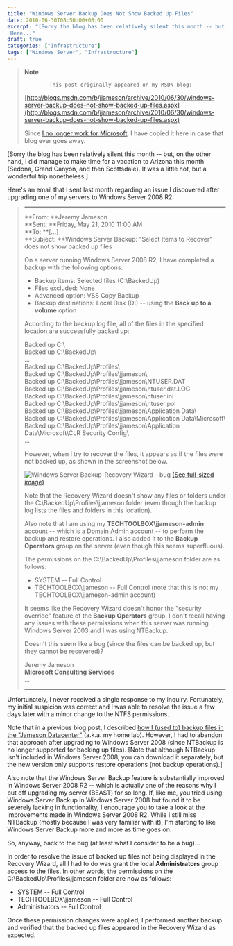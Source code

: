 ```yaml
---
title: "Windows Server Backup Does Not Show Backed Up Files"
date: 2010-06-30T08:50:00+08:00
excerpt: "[Sorry the blog has been relatively silent this month -- but, on the other hand, I did manage to make time for a vacation to Arizona this month (Sedona, Grand Canyon, and then Scottsdale). It was a little hot, but a wonderful trip nonetheless.] 
 Here..."
draft: true
categories: ["Infrastructure"]
tags: ["Windows Server", "Infrastructure"]
---
```


> **Note**
> 
>             This post originally appeared on my MSDN blog:  
>   
> 
> 
> [http://blogs.msdn.com/b/jjameson/archive/2010/06/30/windows-server-backup-does-not-show-backed-up-files.aspx](http://blogs.msdn.com/b/jjameson/archive/2010/06/30/windows-server-backup-does-not-show-backed-up-files.aspx)
> 
> 
> Since [I no longer work for Microsoft](/blog/jjameson/2011/09/02/last-day-with-microsoft), I have copied it here in case that blog                 ever goes away.


[Sorry the blog has been relatively silent this month -- but, on the other hand,         I did manage to make time for a vacation to Arizona this month (Sedona, Grand Canyon,         and then Scottsdale). It was a little hot, but a wonderful trip nonetheless.]

Here's an email that I sent last month regarding an issue I discovered after upgrading         one of my servers to Windows Server 2008 R2:


> * * *
> 
> **From: **Jeremy Jameson  
> **Sent: **Friday, May 21, 2010 11:00 AM  
> **To: **[...]  
> **Subject: **Windows Server Backup: "Select Items to Recover" does             not show backed up files
> 
> On a server running Windows Server 2008 R2, I have completed a backup with the following             options:
> 
> - Backup items: Selected files (C:\BackedUp\)
> - Files excluded: None
> - Advanced option: VSS Copy Backup
> - Backup destinations: Local Disk (D:) -- using the **Back up to a volume**
>                 option
> 
> 
> According to the backup log file, all of the files in the specified location are             successfully backed up:
> 
> Backed up C:\  
>              Backed up C:\BackedUp\  
>              ...  
>              Backed up C:\BackedUp\Profiles\  
>              Backed up C:\BackedUp\Profiles\jjameson\  
>              Backed up C:\BackedUp\Profiles\jjameson\NTUSER.DAT  
>              Backed up C:\BackedUp\Profiles\jjameson\ntuser.dat.LOG  
>              Backed up C:\BackedUp\Profiles\jjameson\ntuser.ini  
>              Backed up C:\BackedUp\Profiles\jjameson\ntuser.pol  
>              Backed up C:\BackedUp\Profiles\jjameson\Application Data\  
>              Backed up C:\BackedUp\Profiles\jjameson\Application Data\Microsoft\  
>              Backed up C:\BackedUp\Profiles\jjameson\Application Data\Microsoft\CLR Security             Config\  
>              ...
> 
> However, when I try to recover the files, it appears as if the files were not backed             up, as shown in the screenshot below.
> 
> ![Windows Server Backup-Recovery Wizard - bug](https://www.technologytoolbox.com/blog/images/www_technologytoolbox_com/blog/jjameson/8/r_Windows%20Server%20Backup%20-%20Recovery%20Wizard%20Bug.png)
> [(See full-sized image)](/blog/images/www_technologytoolbox_com/blog/jjameson/8/o_Windows%20Server%20Backup%20-%20Recovery%20Wizard%20Bug.png)
> 
> 
> Note that the Recovery Wizard doesn't show any files or folders under the C:\BackedUp\Profiles\jjameson             folder (even though the backup log lists the files and folders in this location).
> 
> Also note that I am using my **TECHTOOLBOX\jjameson-admin** account             -- which is a Domain Admin account -- to perform the backup and restore operations.             I also added it to the **Backup Operators** group on the server (even             though this seems superfluous).
> 
> The permissions on the C:\BackedUp\Profiles\jjameson folder are as follows:
> 
> - SYSTEM -- Full Control
> - TECHTOOLBOX\jjameson -- Full Control (note that this is not my TECHTOOLBOX\jjameson-admin
>                 account)
> 
> 
> It seems like the Recovery Wizard doesn't honor the "security override" feature             of the **Backup Operators** group. I don't recall having any issues             with these permissions when this server was running Windows Server 2003 and I was             using NTBackup.
> 
> Doesn't this seem like a bug (since the files can be backed up, but they cannot             be recovered)?
> 
> Jeremy Jameson  
> **Microsoft Consulting Services**  
>              ...
> 
> * * *


Unfortunately, I never received a single response to my inquiry. Fortunately, my         initial suspicion was correct and I was able to resolve the issue a few days later         with a minor change to the NTFS permissions.

Note that in a previous blog post, I described [how I (used to) backup files in the "Jameson Datacenter"](/blog/jjameson/2009/11/09/a-simple-backup-solution) (a.k.a. my home         lab). However, I had to abandon that approach after upgrading to Windows Server         2008 (since NTBackup is no longer supported for backing up files). [Note that although         NTBackup isn't included in Windows Server 2008, you can download it separately,         but the new version only supports restore operations (not backup operations).]

Also note that the Windows Server Backup feature is substantially improved in Windows         Server 2008 R2 -- which is actually one of the reasons why I put off upgrading my         server (BEAST) for so long. If, like me, you tried using Windows Server Backup in         Windows Server 2008 but found it to be severely lacking in functionality, I encourage         you to take a look at the improvements made in Windows Server 2008 R2. While I still         miss NTBackup (mostly because I was very familiar with it), I'm starting to like         Windows Server Backup more and more as time goes on.

So, anyway, back to the bug (at least what I consider to be a bug)...

In order to resolve the issue of backed up files not being displayed in the Recovery         Wizard, all I had to do was grant the local **Administrators** group         access to the files. In other words, the permissions on the C:\BackedUp\Profiles\jjameson         folder are now as follows:

- SYSTEM -- Full Control
- TECHTOOLBOX\jjameson -- Full Control
- Administrators -- Full Control


Once these permission changes were applied, I performed another backup and verified         that the backed up files appeared in the Recovery Wizard as expected.

